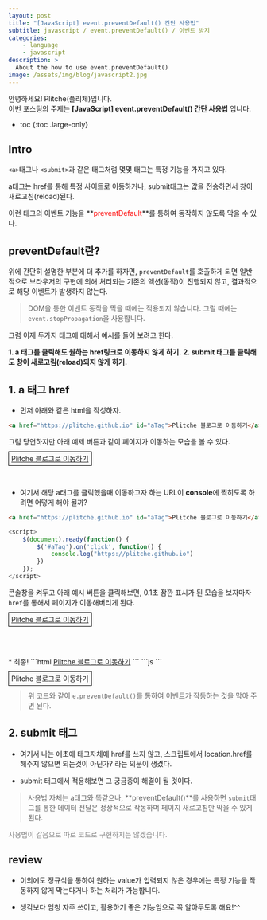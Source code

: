 ```yaml
---
layout: post
title: "[JavaScript] event.preventDefault() 간단 사용법"
subtitle: javascript / event.preventDefault() / 이벤트 방지
categories:
    - language
    - javascript
description: >
  About the how to use event.preventDefault()
image: /assets/img/blog/javascript2.jpg
---
```


안녕하세요! Plitche(플리체)입니다.  
이번 포스팅의 주제는 **[JavaScript] event.preventDefault() 간단 사용법** 입니다.

* toc
{:toc .large-only}

## Intro
`<a>`태그나 `<submit>`과 같은 태그처럼 몇몇 태그는 특정 기능을 가지고 있다.  

a태그는 href를 통해 특정 사이트로 이동하거나, submit태그는 값을 전송하면서 창이 새로고침(reload)된다.  

이런 태그의 이벤트 기능을 **<font color="red">preventDefault</font>**를 통하여 동작하지 않도록 막을 수 있다.  

## preventDefault란?
위에 간단히 설명한 부분에 더 추가를 하자면, `preventDefault`를 호출하게 되면 일반적으로 브라우저의 구현에 의해 처리되는 기존의 액션(동작)이 진행되지 않고, 결과적으로 해당 이벤트가 발생하지 않는다.  

> DOM을 통한 이벤트 동작을 막을 때에는 적용되지 않습니다. 그럴 때에는 `event.stopPropagation`을 사용합니다.  

그럼 이제 두가지 태그에 대해서 예시를 들어 보려고 한다.

**1. a 태그를 클릭해도 원하는 href링크로 이동하지 않게 하기.**
**2. submit 태그를 클릭해도 창이 새로고림(reload)되지 않게 하기.**

## 1. a 태그 href
* 먼저 아래와 같은 html을 작성하자.  

```html
<a href="https://plitche.github.io" id="aTag">Plitche 블로그로 이동하기</a>
```  

그럼 당연하지만 아래 예제 버튼과 같이 페이지가 이동하는 모습을 볼 수 있다.  

<a href="https://plitche.github.io" style="cursor: pointer; border: 1px solid black; padding: 5px;">Plitche 블로그로 이동하기</a>
<br/>
<br/>
<br/>
* 여기서 해당 a태그를 클릭했을때 이동하고자 하는 URL이 **console**에 찍히도록 하려면 어떻게 해야 될까?

```html
<a href="https://plitche.github.io" id="aTag">Plitche 블로그로 이동하기</a>
```  
```js
<script>
	$(document).ready(function() {
		$('#aTag').on('click', function() {
			console.log("https://plitche.github.io")
		})
	});
</script>
```  

콘솔창을 켜두고 아래 예시 버튼을 클릭해보면, 0.1초 잠깐 표시가 된 모습을 보자마자 `href`를 통해서 페이지가 이동해버리게 된다.

<a href="https://plitche.github.io" onclick="fn_link()" style="cursor: pointer; border: 1px solid black; padding: 5px;">Plitche 블로그로 이동하기</a>
<script>
	function fn_link() {
		console.log("https://plitche.github.io")
	}
</script>  
<br/>
<br/>
<br/>
* 최종!
```html
<a href="https://plitche.github.io" id="aTag">Plitche 블로그로 이동하기</a>
```  
```js
<script>
	$(document).ready(function() {
		$('#aTag').on('click', function(e) {
			e.preventDefault();	// 이벤트 작동 X
			console.log("https://plitche.github.io")
		})
	});
</script>
```  

<a onclick="fn_link()" style="cursor: pointer; border: 1px solid black; padding: 5px;">Plitche 블로그로 이동하기</a>
<script>
	function fn_link() {
		console.log("https://plitche.github.io")
	}
</script>  

> 위 코드와 같이 `e.preventDefault()`를 통하여 이벤트가 작동하는 것을 막아 주면 된다.

## 2. submit 태그

* 여기서 나는 에초에 태그자체에 href를 쓰지 않고, 스크립트에서 location.href를 해주지 않으면 되는것이 아닌가? 라는 의문이 생겼다.  

* submit 태그에서 적용해보면 그 궁금증이 해결이 될 것이다.

> 사용법 자체는 a태그와 똑같으나, **preventDefault()**를 사용하면 `submit`태그를 통한 데이터 전달은 정상적으로 작동하며 페이지 새로고침만 막을 수 있게 된다.

<font color="gray">사용법이 같음으로 따로 코드로 구현하지는 않겠습니다.</font>  

## review
* 이외에도 정규식을 통하여 원하는 value가 입력되지 않은 경우에는 특정 기능을 작동하지 않게 막는다거나 하는 처리가 가능합니다.  

* 생각보다 엄청 자주 쓰이고, 활용하기 좋은 기능임으로 꼭 알아두도록 해요!^^
